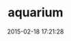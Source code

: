 ---
layout: post
title:  "aquarium"
repo:   "deanwampler/Aquarium"
date:   2015-02-18 17:21:28
gemurl: http://aquarium.rubyforge.org
---
